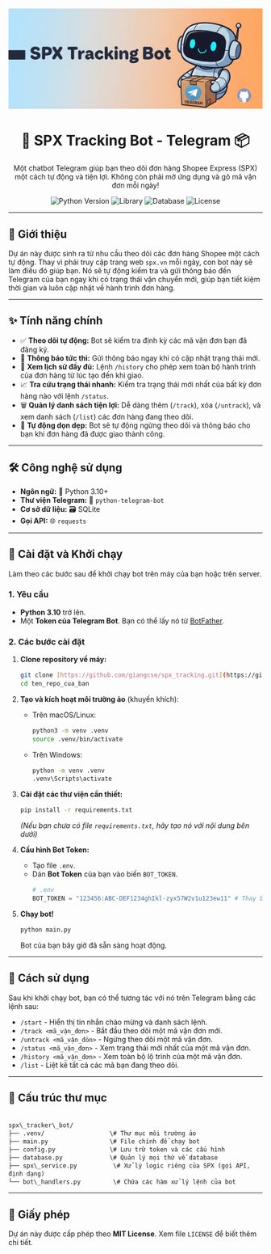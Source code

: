 <p align="center">
  <img src="spx_tracking_bot_banner.png" alt="SPX Tracking Bot Banner">
</p>

<h1 align="center">🤖 SPX Tracking Bot - Telegram 📦</h1>

<p align="center">
  Một chatbot Telegram giúp bạn theo dõi đơn hàng Shopee Express (SPX) một cách tự động và tiện lợi. Không còn phải mở ứng dụng và gõ mã vận đơn mỗi ngày!
</p>

<p align="center">
  <img src="https://img.shields.io/badge/Python-3.10%2B-blue?logo=python&logoColor=white" alt="Python Version">
  <img src="https://img.shields.io/badge/Library-python--telegram--bot-blueviolet?logo=telegram" alt="Library">
  <img src="https://img.shields.io/badge/Database-SQLite-blue?logo=sqlite&logoColor=white" alt="Database">
  <img src="https://img.shields.io/badge/License-MIT-green" alt="License">
</p>

---

## 🎯 Giới thiệu

Dự án này được sinh ra từ nhu cầu theo dõi các đơn hàng Shopee một cách tự động. Thay vì phải truy cập trang web `spx.vn` mỗi ngày, con bot này sẽ làm điều đó giúp bạn. Nó sẽ tự động kiểm tra và gửi thông báo đến Telegram của bạn ngay khi có trạng thái vận chuyển mới, giúp bạn tiết kiệm thời gian và luôn cập nhật về hành trình đơn hàng.

---

## ✨ Tính năng chính

* ✅ **Theo dõi tự động:** Bot sẽ kiểm tra định kỳ các mã vận đơn bạn đã đăng ký.
* 🔔 **Thông báo tức thì:** Gửi thông báo ngay khi có cập nhật trạng thái mới.
* 📜 **Xem lịch sử đầy đủ:** Lệnh `/history` cho phép xem toàn bộ hành trình của đơn hàng từ lúc tạo đến khi giao.
* 📈 **Tra cứu trạng thái nhanh:** Kiểm tra trạng thái mới nhất của bất kỳ đơn hàng nào với lệnh `/status`.
* 🗑️ **Quản lý danh sách tiện lợi:** Dễ dàng thêm (`/track`), xóa (`/untrack`), và xem danh sách (`/list`) các đơn hàng đang theo dõi.
* 🎉 **Tự động dọn dẹp:** Bot sẽ tự động ngừng theo dõi và thông báo cho bạn khi đơn hàng đã được giao thành công.

---

## 🛠️ Công nghệ sử dụng

* **Ngôn ngữ:** 🐍 Python 3.10+
* **Thư viện Telegram:** 🤖 `python-telegram-bot`
* **Cơ sở dữ liệu:** 🗃️ SQLite
* **Gọi API:** 🌐 `requests`

---

## 🚀 Cài đặt và Khởi chạy

Làm theo các bước sau để khởi chạy bot trên máy của bạn hoặc trên server.

### **1. Yêu cầu**

* **Python 3.10** trở lên.
* Một **Token của Telegram Bot**. Bạn có thể lấy nó từ [BotFather](https://t.me/BotFather).

### **2. Các bước cài đặt**

1.  **Clone repository về máy:**
    ```bash
    git clone [https://github.com/giangcse/spx_tracking.git](https://github.com/giangcse/spx_tracking.git)
    cd ten_repo_cua_ban
    ```

2.  **Tạo và kích hoạt môi trường ảo** (khuyến khích):
    * Trên macOS/Linux:
        ```bash
        python3 -m venv .venv
        source .venv/bin/activate
        ```
    * Trên Windows:
        ```bash
        python -m venv .venv
        .venv\Scripts\activate
        ```

3.  **Cài đặt các thư viện cần thiết:**
    ```bash
    pip install -r requirements.txt
    ```
    *(Nếu bạn chưa có file `requirements.txt`, hãy tạo nó với nội dung bên dưới)*

4.  **Cấu hình Bot Token:**
    * Tạo file `.env`.
    * Dán **Bot Token** của bạn vào biến `BOT_TOKEN`.
        ```python
        # .env
        BOT_TOKEN = "123456:ABC-DEF1234ghIkl-zyx57W2v1u123ew11" # Thay bằng token của bạn
        ```

5.  **Chạy bot!**
    ```bash
    python main.py
    ```
    Bot của bạn bây giờ đã sẵn sàng hoạt động.

---

## 📖 Cách sử dụng

Sau khi khởi chạy bot, bạn có thể tương tác với nó trên Telegram bằng các lệnh sau:

* `/start` - Hiển thị tin nhắn chào mừng và danh sách lệnh.
* `/track <mã_vận_đơn>` - Bắt đầu theo dõi một mã vận đơn mới.
* `/untrack <mã_vận_đön>` - Ngừng theo dõi một mã vận đơn.
* `/status <mã_vận_đơn>` - Xem trạng thái mới nhất của một mã vận đơn.
* `/history <mã_vận_đơn>` - Xem toàn bộ lộ trình của một mã vận đơn.
* `/list` - Liệt kê tất cả các mã bạn đang theo dõi.

---

## 📁 Cấu trúc thư mục
```

spx\_tracker\_bot/
├── .venv/                  \# Thư mục môi trường ảo
├── main.py                 \# File chính để chạy bot
├── config.py               \# Lưu trữ token và các cấu hình
├── database.py             \# Quản lý mọi thứ về database
├── spx\_service.py          \# Xử lý logic riêng của SPX (gọi API, định dạng)
└── bot\_handlers.py         \# Chứa các hàm xử lý lệnh của bot

```

---

## 📄 Giấy phép

Dự án này được cấp phép theo **MIT License**. Xem file `LICENSE` để biết thêm chi tiết.
